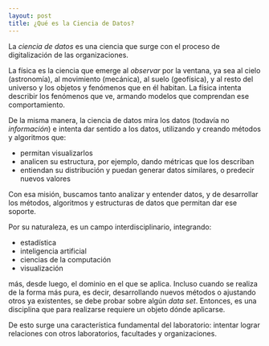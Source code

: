 ```yaml
---
layout: post
title: ¿Qué es la Ciencia de Datos?
---
```


La *ciencia de datos* es una ciencia que surge con el proceso de 
digitalización de las organizaciones.   

La física es la ciencia que emerge al *observar* por la ventana, ya sea
al cielo (astronomía), al movimiento (mecánica), al suelo (geofísica),
y al resto del universo y los objetos y fenómenos que en él habitan. 
La física intenta describir los fenómenos que ve, armando modelos que 
comprendan ese comportamiento.   

De la misma manera, la ciencia de datos mira los datos (todavía no
*información*) e intenta dar sentido a los datos, utilizando y creando
métodos y algoritmos que:    
* permitan visualizarlos
* analicen su estructura, por ejemplo, dando métricas que los describan
* entiendan su distribución y puedan generar datos similares, o predecir
nuevos valores   

Con esa misión, buscamos tanto analizar y entender datos, y de desarrollar
los métodos, algoritmos y estructuras de datos que permitan dar ese soporte.

Por su naturaleza, es un campo interdisciplinario, integrando:    
* estadística
* inteligencia artificial
* ciencias de la computación
* visualización    

más, desde luego, el dominio en el que se aplica. Incluso cuando se realiza 
de la forma más pura, es decir, desarrollando nuevos métodos o ajustando 
otros ya existentes, se debe probar sobre algún *data set*. Entonces, es 
una disciplina que para realizarse requiere un objeto dónde aplicarse.   

De esto surge una característica fundamental del laboratorio: intentar
lograr relaciones con otros laboratorios, facultades y organizaciones.
